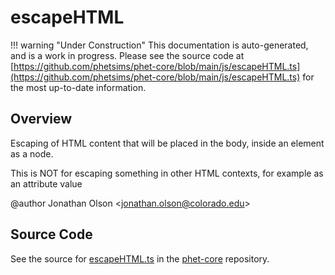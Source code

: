 # escapeHTML

!!! warning "Under Construction"
    This documentation is auto-generated, and is a work in progress. Please see the source code at
    [https://github.com/phetsims/phet-core/blob/main/js/escapeHTML.ts](https://github.com/phetsims/phet-core/blob/main/js/escapeHTML.ts) for the most up-to-date information.

## Overview

Escaping of HTML content that will be placed in the body, inside an element as a node.

This is NOT for escaping something in other HTML contexts, for example as an attribute value

@author Jonathan Olson &lt;jonathan.olson@colorado.edu&gt;



## Source Code

See the source for [escapeHTML.ts](https://github.com/phetsims/phet-core/blob/main/js/escapeHTML.ts) in the [phet-core](https://github.com/phetsims/phet-core) repository.
